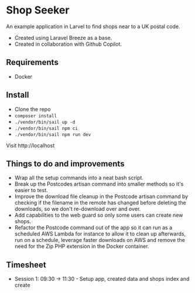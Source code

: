 # Shop Seeker

An example application in Larvel to find shops near to a UK postal code.

-   Created using Laravel Breeze as a base.
-   Created in collaboration with Github Copilot.

## Requirements

-   Docker

## Install

-   Clone the repo
-   `composer install`
-   `./vendor/bin/sail up -d`
-   `./vendor/bin/sail npm ci`
-   `./vendor/bin/sail npm run dev`

Visit http://localhost

## Things to do and improvements

-   Wrap all the setup commands into a neat bash script.
-   Break up the Postcodes artisan command into smaller methods so it's easier to test.
-   Improve the download file cleanup in the Postcode artisan command by checking if the filename in the remote has changed before deleting the downloads, so we don't re-download over and over.
-   Add capabilities to the web guard so only some users can create new shops.
-   Refactor the Postcode command out of the app so it can run as a scheduled AWS Lambda for instance to allow it to clean up afterwards, run on a schedule, leverage faster downloads on AWS and remove the need for the Zip PHP extension in the Docker container.

## Timesheet

-   Session 1: 09:30 -> 11:30 - Setup app, created data and shops index and create
